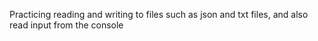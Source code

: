 Practicing reading and writing to files such as json and txt files, and also read input from the console
